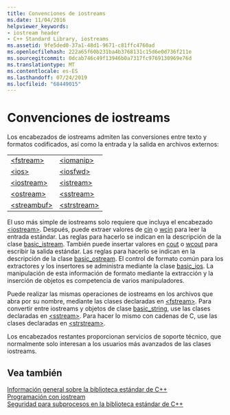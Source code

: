 ```yaml
---
title: Convenciones de iostreams
ms.date: 11/04/2016
helpviewer_keywords:
- iostream header
- C++ Standard Library, iostreams
ms.assetid: 9fe5ded0-37a1-48d1-9671-c81ffc4760ad
ms.openlocfilehash: 222a65f60b231ba4b3768131c15d6e0d736f211e
ms.sourcegitcommit: 0dcab746c49f13946b0a7317fc9769130969e76d
ms.translationtype: MT
ms.contentlocale: es-ES
ms.lasthandoff: 07/24/2019
ms.locfileid: "68449015"
---
```

# <a name="iostreams-conventions"></a>Convenciones de iostreams

Los encabezados de iostreams admiten las conversiones entre texto y formatos codificados, así como la entrada y la salida en archivos externos:

|||
|-|-|
|[\<fstream>](../standard-library/fstream.md)|[\<iomanip>](../standard-library/iomanip.md)|
|[\<ios>](../standard-library/ios.md)|[\<iosfwd>](../standard-library/iosfwd.md)|
|[\<iostream>](../standard-library/iostream.md)|[\<istream>](../standard-library/istream.md)|
|[\<ostream>](../standard-library/ostream.md)|[\<sstream>](../standard-library/sstream.md)|
|[\<streambuf>](../standard-library/streambuf.md)|[\<strstream>](../standard-library/strstream.md)|

El uso más simple de iostreams solo requiere que incluya el encabezado [\<iostream>](../standard-library/iostream.md). Después, puede extraer valores de [cin](../standard-library/iostream.md#cin) o [wcin](../standard-library/iostream.md#wcin) para leer la entrada estándar. Las reglas para hacerlo se indican en la descripción de la clase [basic_istream](../standard-library/basic-istream-class.md). También puede insertar valores en [cout](../standard-library/iostream.md#cout) o [wcout](../standard-library/iostream.md#wcout) para escribir la salida estándar. Las reglas para hacerlo se indican en la descripción de la clase [basic_ostream](../standard-library/basic-ostream-class.md). El control de formato común para los extractores y los insertores se administra mediante la clase [basic_ios](../standard-library/basic-ios-class.md). La manipulación de esta información de formato mediante la extracción y la inserción de objetos es competencia de varios manipuladores.

Puede realizar las mismas operaciones de iostreams en los archivos que abra por su nombre, mediante las clases declaradas en [\<fstream>](../standard-library/fstream.md). Para convertir entre iostreams y objetos de clase [basic_string](../standard-library/basic-string-class.md), use las clases declaradas en [\<sstream>](../standard-library/sstream.md). Para hacer lo mismo con cadenas de C, use las clases declaradas en [\<strstream>](../standard-library/strstream.md).

Los encabezados restantes proporcionan servicios de soporte técnico, que normalmente solo interesan a los usuarios más avanzados de las clases iostreams.

## <a name="see-also"></a>Vea también

[Información general sobre la biblioteca estándar de C++](../standard-library/cpp-standard-library-overview.md)\
[Programación con iostream](../standard-library/iostream-programming.md)\
[Seguridad para subprocesos en la biblioteca estándar de C++](../standard-library/thread-safety-in-the-cpp-standard-library.md)
